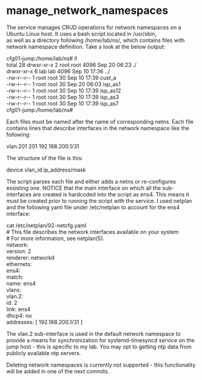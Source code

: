 # manage_network_namespaces
The service manages CRUD operations for network namespaces on a Ubuntu Linux host. It uses a bash script located in /usr/sbin,  
 as well as a directory following /home/lab/ns/, which contains files with network namespace definition. Take a look at the below output:  
 
cfg01-jump:/home/lab/ns# ll  
total 28 
drwxr-xr-x 2 root root 4096 Sep 20 06:23 ./  
drwxr-xr-x 6 lab  lab  4096 Sep 10 17:36 ../  
-rw-r--r-- 1 root root   30 Sep 10 17:39 cust_a  
-rw-r--r-- 1 root root   30 Sep 20 06:03 isp_as1  
-rw-r--r-- 1 root root   30 Sep 10 17:39 isp_as12  
-rw-r--r-- 1 root root   30 Sep 10 17:39 isp_as3  
-rw-r--r-- 1 root root   30 Sep 10 17:39 isp_as7  
cfg01-jump:/home/lab/ns#

Each files must be named after the name of corresponding netns. Each file contains lines that describe interfaces in the network namespace like the following:

vlan.201 201 192.168.200.1/31  

The structure of the file is this:

device    vlan_id    ip_address/mask  

The script parses each file and either adds a netns or re-configures exsisting one. NOTICE that the main interface on which all the sub-interfaces are created is  hardcoded into the script as ens4. This means it must be created prior to running the script with the service. I used netplan and the following yaml file under /etc/netplan to account for the ens4 interface:

cat /etc/netplan/02-netcfg.yaml  
\# This file describes the network interfaces available on your system  
\# For more information, see netplan(5).  
network:  
  version: 2  
  renderer: networkd  
  ethernets:  
    ens4:  
      match:  
        name: ens4  
  vlans:  
    vlan.2:  
      id: 2  
      link: ens4  
      dhcp4: no  
      addresses: [ 192.168.200.1/31 ]   


The vlan.2 sub-interface is used in the default network namespace to provide a means for synchronization for systemd-timesyncd service on the jump host - this is specific to my lab. You may opt to getting ntp data from publicly available ntp servers.

Deleting network namespaces is currently not supported - this functionality will  be added in one of the next commits.  



